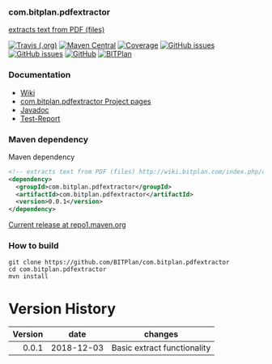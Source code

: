 ### com.bitplan.pdfextractor
[extracts text from PDF (files)](http://wiki.bitplan.com/index.php/dragtop/pdfextractor)

[![Travis (.org)](https://img.shields.io/travis/BITPlan/com.bitplan.pdfextractor.svg)](https://travis-ci.org/BITPlan/com.bitplan.pdfextractor)
[![Maven Central](https://img.shields.io/maven-central/v/com.bitplan.pdfextractor/com.bitplan.pdfextractor.svg)](https://search.maven.org/artifact/com.bitplan.pdfextractor/com.bitplan.pdfextractor/0.0.1/jar)
[![Coverage](https://img.shields.io/codecov/c/com.bitplan.pdfextractor/com.bitplan.pdfextractor.svg)](https://codecov.io/gh/BITPlan/com.bitplan.pdfextractor)
[![GitHub issues](https://img.shields.io/github/issues/BITPlan/com.bitplan.pdfextractor.svg)](https://github.com/BITPlan/com.bitplan.pdfextractor/issues)
[![GitHub issues](https://img.shields.io/github/issues-closed/BITPlan/com.bitplan.pdfextractor.svg)](https://github.com/BITPlan/com.bitplan.pdfextractor/issues/?q=is%3Aissue+is%3Aclosed)
[![GitHub](https://img.shields.io/github/license/BITPlan/com.bitplan.pdfextractor.svg)](https://www.apache.org/licenses/LICENSE-2.0)
[![BITPlan](http://wiki.bitplan.com/images/wiki/thumb/3/38/BITPlanLogoFontLessTransparent.png/198px-BITPlanLogoFontLessTransparent.png)](http://www.bitplan.com)

### Documentation
* [Wiki](http://wiki.bitplan.com/index.php/dragtop/pdfextractor)
* [com.bitplan.pdfextractor Project pages](https://BITPlan.github.io/com.bitplan.pdfextractor)
* [Javadoc](https://BITPlan.github.io/com.bitplan.pdfextractor/apidocs/index.html)
* [Test-Report](https://BITPlan.github.io/com.bitplan.pdfextractor/surefire-report.html)
### Maven dependency

Maven dependency
```xml
<!-- extracts text from PDF (files) http://wiki.bitplan.com/index.php/dragtop/pdfextractor -->
<dependency>
  <groupId>com.bitplan.pdfextractor</groupId>
  <artifactId>com.bitplan.pdfextractor</artifactId>
  <version>0.0.1</version>
</dependency>
```

[Current release at repo1.maven.org](http://repo1.maven.org/maven2/com/bitplan/pdfextractor/com.bitplan.pdfextractor/0.0.1/)

### How to build
```
git clone https://github.com/BITPlan/com.bitplan.pdfextractor
cd com.bitplan.pdfextractor
mvn install
```
# Version History
| Version | date       |  changes
| ------: | ---------- | ------------------------
|   0.0.1 | 2018-12-03 | Basic extract functionality
